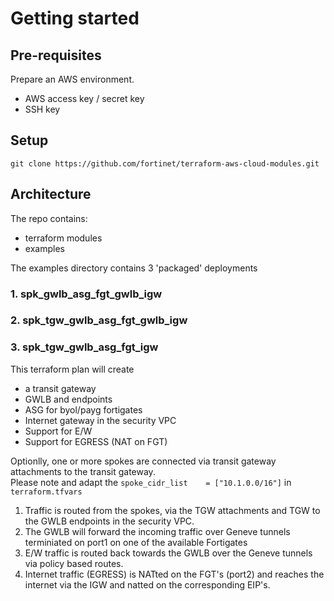 # Getting started

## Pre-requisites
Prepare an AWS environment. 
- AWS access key / secret key
- SSH key

## Setup
```
git clone https://github.com/fortinet/terraform-aws-cloud-modules.git
```

## Architecture 
The repo contains:
- terraform modules
- examples

The examples directory contains 3 'packaged' deployments

### 1. spk_gwlb_asg_fgt_gwlb_igw
	
### 2. spk_tgw_gwlb_asg_fgt_gwlb_igw
	
### 3. spk_tgw_gwlb_asg_fgt_igw
This terraform plan will create 
- a transit gateway
- GWLB and endpoints
- ASG for byol/payg fortigates
- Internet gateway in the security VPC
- Support for E/W
- Support for EGRESS (NAT on FGT)

Optionlly, one or more spokes are connected via transit gateway attachments to the transit gateway.<br>
Please note and adapt the `spoke_cidr_list    = ["10.1.0.0/16"]` in `terraform.tfvars`

1. Traffic is routed from the spokes, via the TGW attachments and TGW to the GWLB endpoints in the security VPC.<br>
2. The GWLB will forward the incoming traffic over Geneve tunnels terminiated on port1 on one of the available Fortigates<br>
3. E/W traffic is routed back towards the GWLB over the Geneve tunnels via policy based routes.<br>
4. Internet traffic (EGRESS) is NATted on the FGT's (port2) and reaches the internet via the IGW and natted on the corresponding EIP's.<br>
